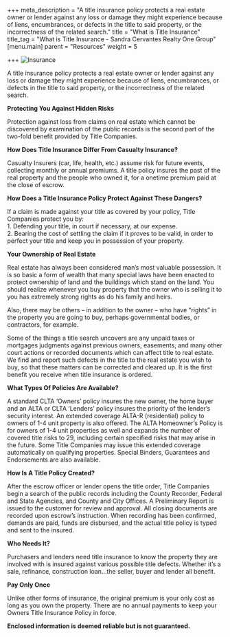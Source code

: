+++
meta_description = "A title insurance policy protects a real estate owner or lender against any loss or damage they might experience because of liens, encumbrances, or defects in the title to said property, or the incorrectness of the related search."
title = "What is Title Insurance"
title_tag = "What is Title Insurance - Sandra Cervantes Realty One Group"
[menu.main]
parent = "Resources"
weight = 5

+++
![Insurance](/uploads/what_is_title_insurance.jpg)

A title insurance policy protects a real estate owner or lender against any loss or damage they might experience because of liens, encumbrances, or defects in the title to said property, or the incorrectness of the related search.

**Protecting You Against Hidden Risks**

Protection against loss from claims on real estate which cannot be discovered by examination of the public records is the second part of the two-fold benefit provided by Title Companies.

**How Does Title Insurance Differ From Casualty Insurance?**

Casualty Insurers (car, life, health, etc.) assume risk for future events, collecting monthly or annual premiums. A title policy insures the past of the real property and the people who owned it, for a onetime premium paid at the close of escrow.

**How Does a Title Insurance Policy Protect Against These Dangers?**

If a claim is made against your title as covered by your policy, Title Companies protect you by:  
1\. Defending your title, in court if necessary, at our expense.  
2\. Bearing the cost of settling the claim if it proves to be valid, in order to perfect your title and keep you in possession of your property.

**Your Ownership of Real Estate**

Real estate has always been considered man’s most valuable possession. It is so basic a form of wealth that many special laws have been enacted to protect ownership of land and the buildings which stand on the land. You should realize whenever you buy property that the owner who is selling it to you has extremely strong rights as do his family and heirs.

Also, there may be others – in addition to the owner – who have “rights” in the property you are going to buy, perhaps governmental bodies, or contractors, for example.

Some of the things a title search uncovers are any unpaid taxes or mortgages judgments against previous owners, easements, and many other court actions or recorded documents which can affect title to real estate. We find and report such defects in the title to the real estate you wish to buy, so that these matters can be corrected and cleared up. It is the first benefit you receive when title insurance is ordered.

**What Types Of Policies Are Available?**

A standard CLTA ‘Owners’ policy insures the new owner, the home buyer and an ALTA or CLTA ‘Lenders’ policy insures the priority of the lender’s security interest. An extended coverage ALTA-R (residential) policy to owners of 1-4 unit property is also offered. The ALTA Homeowner’s Policy is for owners of 1-4 unit properties as well and expands the number of covered title risks to 29, including certain specified risks that may arise in the future. Some Title Companies may issue this extended coverage automatically on qualifying properties. Special Binders, Guarantees and Endorsements are also available.

**How Is A Title Policy Created?**

After the escrow officer or lender opens the title order, Title Companies begin a search of the public records including the County Recorder, Federal and State Agencies, and County and City Offices. A Preliminary Report is issued to the customer for review and approval. All closing documents are recorded upon escrow’s instruction. When recording has been confirmed, demands are paid, funds are disbursed, and the actual title policy is typed and sent to the insured.

**Who Needs It?**

Purchasers and lenders need title insurance to know the property they are involved with is insured against various possible title defects. Whether it’s a sale, refinance, construction loan…the seller, buyer and lender all benefit.

**Pay Only Once**

Unlike other forms of insurance, the original premium is your only cost as long as you own the property. There are no annual payments to keep your Owners Title Insurance Policy in force.

**Enclosed information is deemed reliable but is not guaranteed.**